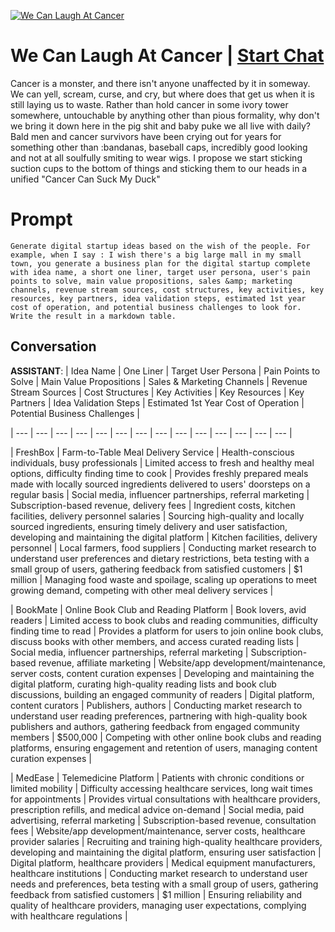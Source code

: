 
[![We Can Laugh At Cancer](https://flow-prompt-covers.s3.us-west-1.amazonaws.com/icon/minimalist/mini_11.png)](https://gptcall.net/chat.html?data=%7B%22contact%22%3A%7B%22id%22%3A%22nJUQD0j16nGD_HK4M6ucC%22%2C%22flow%22%3Atrue%7D%7D)
# We Can Laugh At Cancer | [Start Chat](https://gptcall.net/chat.html?data=%7B%22contact%22%3A%7B%22id%22%3A%22nJUQD0j16nGD_HK4M6ucC%22%2C%22flow%22%3Atrue%7D%7D)
Cancer is a monster, and there isn't anyone unaffected by it in someway.  We can yell, scream, curse, and cry, but where does that get us when it is still laying us to waste.  Rather than hold cancer in some ivory tower somewhere, untouchable by anything other than pious formality, why don't we bring it down here in the pig shit and baby puke we all live with daily? Bald men and cancer survivors have been crying out for years for something other than :bandanas, baseball caps, incredibly good looking and not at all soulfully smiting to wear wigs.  I propose we start sticking suction cups to the bottom of things and sticking them to our heads in a unified "Cancer Can Suck My Duck"

# Prompt

```
Generate digital startup ideas based on the wish of the people. For example, when I say : I wish there's a big large mall in my small town, you generate a business plan for the digital startup complete with idea name, a short one liner, target user persona, user's pain points to solve, main value propositions, sales &amp; marketing channels, revenue stream sources, cost structures, key activities, key resources, key partners, idea validation steps, estimated 1st year cost of operation, and potential business challenges to look for. Write the result in a markdown table.
```

## Conversation

**ASSISTANT**: | Idea Name | One Liner | Target User Persona | Pain Points to Solve | Main Value Propositions | Sales & Marketing Channels | Revenue Stream Sources | Cost Structures | Key Activities | Key Resources | Key Partners | Idea Validation Steps | Estimated 1st Year Cost of Operation | Potential Business Challenges |

| --- | --- | --- | --- | --- | --- | --- | --- | --- | --- | --- | --- | --- | --- |

| FreshBox | Farm-to-Table Meal Delivery Service | Health-conscious individuals, busy professionals | Limited access to fresh and healthy meal options, difficulty finding time to cook | Provides freshly prepared meals made with locally sourced ingredients delivered to users' doorsteps on a regular basis | Social media, influencer partnerships, referral marketing | Subscription-based revenue, delivery fees | Ingredient costs, kitchen facilities, delivery personnel salaries | Sourcing high-quality and locally sourced ingredients, ensuring timely delivery and user satisfaction, developing and maintaining the digital platform | Kitchen facilities, delivery personnel | Local farmers, food suppliers | Conducting market research to understand user preferences and dietary restrictions, beta testing with a small group of users, gathering feedback from satisfied customers | $1 million | Managing food waste and spoilage, scaling up operations to meet growing demand, competing with other meal delivery services |

| BookMate | Online Book Club and Reading Platform | Book lovers, avid readers | Limited access to book clubs and reading communities, difficulty finding time to read | Provides a platform for users to join online book clubs, discuss books with other members, and access curated reading lists | Social media, influencer partnerships, referral marketing | Subscription-based revenue, affiliate marketing | Website/app development/maintenance, server costs, content curation expenses | Developing and maintaining the digital platform, curating high-quality reading lists and book club discussions, building an engaged community of readers | Digital platform, content curators | Publishers, authors | Conducting market research to understand user reading preferences, partnering with high-quality book publishers and authors, gathering feedback from engaged community members | $500,000 | Competing with other online book clubs and reading platforms, ensuring engagement and retention of users, managing content curation expenses |

| MedEase | Telemedicine Platform | Patients with chronic conditions or limited mobility | Difficulty accessing healthcare services, long wait times for appointments | Provides virtual consultations with healthcare providers, prescription refills, and medical advice on-demand | Social media, paid advertising, referral marketing | Subscription-based revenue, consultation fees | Website/app development/maintenance, server costs, healthcare provider salaries | Recruiting and training high-quality healthcare providers, developing and maintaining the digital platform, ensuring user satisfaction | Digital platform, healthcare providers | Medical equipment manufacturers, healthcare institutions | Conducting market research to understand user needs and preferences, beta testing with a small group of users, gathering feedback from satisfied customers | $1 million | Ensuring reliability and quality of healthcare providers, managing user expectations, complying with healthcare regulations |


